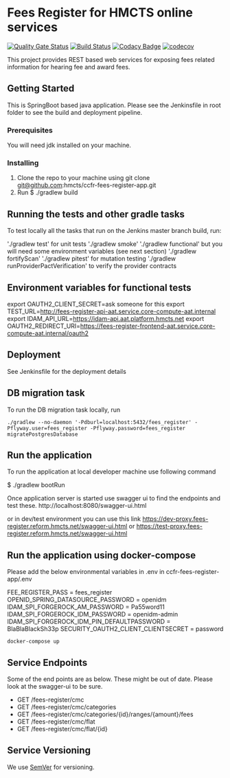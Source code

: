 # Fees Register for HMCTS online services
[![Quality Gate Status](https://sonarcloud.io/api/project_badges/measure?project=uk.gov.hmcts.reform.fees-register%3Afees-register-app&metric=alert_status)](https://sonarcloud.io/dashboard?id=uk.gov.hmcts.reform.fees-register%3Afees-register-app)
[![Build Status](https://travis-ci.org/hmcts/ccfr-fees-register-app.svg?branch=master)](https://travis-ci.org/hmcts/ccfr-fees-register-app)
[![Codacy Badge](https://api.codacy.com/project/badge/Grade/0cb10a161dc24d0092470cda7c304c87)](https://app.codacy.com/app/HMCTS/ccfr-fees-register-app)
[![codecov](https://codecov.io/gh/hmcts/ccfr-fees-register-app/branch/master/graph/badge.svg)](https://codecov.io/gh/hmcts/ccfr-fees-register-app)

This project provides REST based web services for exposing fees related information for hearing fee and award fees.

## Getting Started

This is SpringBoot based java application. Please see the Jenkinsfile in root folder to see the build and deployment pipeline.

### Prerequisites

You will need jdk installed on your machine.

### Installing
1. Clone the repo to your machine using git clone git@github.com:hmcts/ccfr-fees-register-app.git
2. Run $ ./gradlew build

## Running the tests and other gradle tasks

To test locally all the tasks that run on the Jenkins master branch build, run:

'./gradlew test' for unit tests
'./gradlew smoke'
'./gradlew functional' but you will need some environment variables (see next section)
'./gradlew fortifyScan'
'./gradlew pitest' for mutation testing
'./gradlew runProviderPactVerification' to verify the provider contracts


## Environment variables for functional tests

export OAUTH2_CLIENT_SECRET=ask someone for this
export TEST_URL=http://fees-register-api-aat.service.core-compute-aat.internal       
export IDAM_API_URL=https://idam-api.aat.platform.hmcts.net
export OAUTH2_REDIRECT_URI=https://fees-register-frontend-aat.service.core-compute-aat.internal/oauth2

## Deployment

See Jenkinsfile for the deployment details

## DB migration task

To run the DB migration task locally, run

```./gradlew --no-daemon '-Pdburl=localhost:5432/fees_register' -Pflyway.user=fees_register -Pflyway.password=fees_register migratePostgresDatabase```

## Run the application
To run the application at local developer machine use following command

$ ./gradlew bootRun

Once application server is started use swagger ui to find the endpoints and test these. 
http://localhost:8080/swagger-ui.html

or in dev/test environment you can use this link
https://dev-proxy.fees-register.reform.hmcts.net/swagger-ui.html
or https://test-proxy.fees-register.reform.hmcts.net/swagger-ui.html

## Run the application using docker-compose

Please add the below environmental variables in .env in ccfr-fees-register-app/.env

FEE_REGISTER_PASS = fees_register
OPENID_SPRING_DATASOURCE_PASSWORD = openidm
IDAM_SPI_FORGEROCK_AM_PASSWORD = Pa55word11
IDAM_SPI_FORGEROCK_IDM_PASSWORD = openidm-admin
IDAM_SPI_FORGEROCK_IDM_PIN_DEFAULTPASSWORD = BlaBlaBlackSh33p
SECURITY_OAUTH2_CLIENT_CLIENTSECRET = password

``` docker-compose up ```

## Service Endpoints
Some of the end points are as below. These might be out of date. Please look at the swagger-ui to be sure. 

- GET /fees-register/cmc
- GET /fees-register/cmc/categories
- GET /fees-register/cmc/categories/{id}/ranges/{amount}/fees
- GET /fees-register/cmc/flat
- GET /fees-register/cmc/flat/{id}

## Service Versioning

We use [SemVer](http://semver.org/) for versioning.


